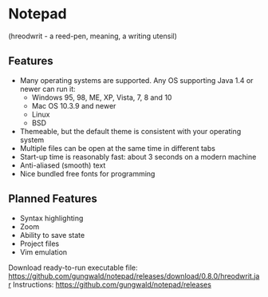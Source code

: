# Notepad 
(hreodwrit - a reed-pen, meaning, a writing utensil)

## Features
- Many operating systems are supported. Any OS supporting Java 1.4 or newer can run it:
    - Windows 95, 98, ME, XP, Vista, 7, 8 and 10
    - Mac OS 10.3.9 and newer
    - Linux
    - BSD
- Themeable, but the default theme is consistent with your operating system
- Multiple files can be open at the same time in different tabs
- Start-up time is reasonably fast: about 3 seconds on a modern machine
- Anti-aliased (smooth) text
- Nice bundled free fonts for programming

## Planned Features
- Syntax highlighting
- Zoom
- Ability to save state
- Project files
- Vim emulation

Download ready-to-run executable file: https://github.com/gungwald/notepad/releases/download/0.8.0/hreodwrit.jar
Instructions: https://github.com/gungwald/notepad/releases
